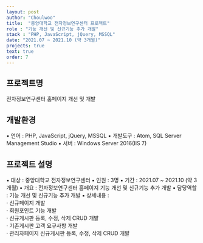 ```yaml
---
layout: post
author: "Choulwoo"
title:  "중앙대학교 전자정보연구센터 프로젝트"
role : "기능 개선 및 신규기능 추가 개발"
stack : "PHP, JavaScript, jQuery, MSSQL"
date: "2021.07 ~ 2021.10 (약 3개월)"
projects: true
text: true
order: 7
---
```


## 프로젝트명
전자정보연구센터 홈페이지 개선 및 개발

## 개발환경
▪ 언어 : PHP, JavaScript, jQuery, MSSQL
▪ 개발도구 : Atom, SQL Server Management Studio
▪ 서버 : Windows Server 2016(IIS 7)

## 프로젝트 설명
▪ 대상 : 중앙대학교 전자정보연구센터
▪ 인원 : 3명
▪ 기간 : 2021.07 ~ 2021.10 (약 3개월)
▪ 개요 : 전자정보연구센터 홈페이지 기능 개선 및 신규기능 추가 개발
▪ 담당역할 : 기능 개선 및 신규기능 추가 개발
▪ 상세내용 : <br/>
  · 신규페이지 개발 <br/>
  · 회원포인트 기능 개발 <br/>
  · 신규게시판 등록, 수정, 삭제 CRUD 개발 <br/>
  · 기존게시판 고객 요구사항 개발 <br/>
  · 관리자페이지 신규게시판 등록, 수정, 삭제 CRUD 개발 <br/>